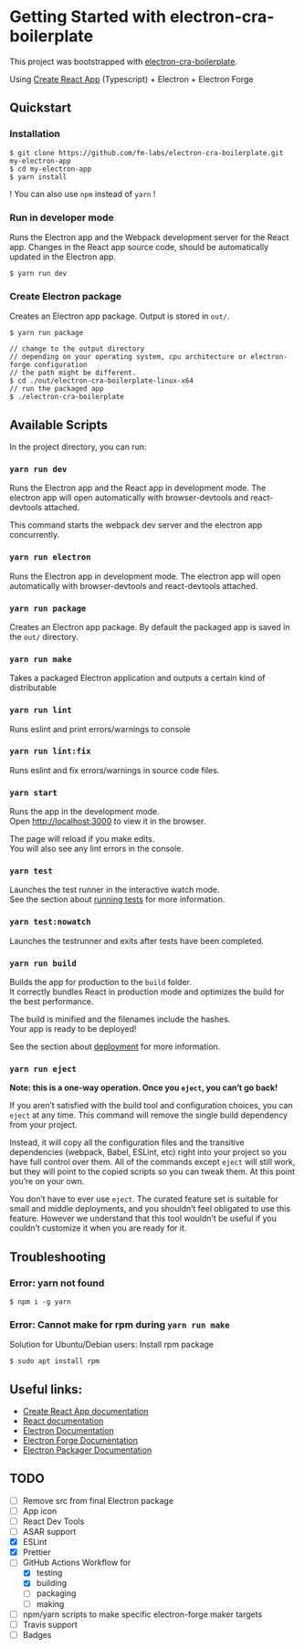 # Getting Started with electron-cra-boilerplate

This project was bootstrapped with [electron-cra-boilerplate](https://github.com/fm-labs/electron-cra-boilerplate).

Using [Create React App](https://github.com/facebook/create-react-app) (Typescript) + Electron + Electron Forge

## Quickstart

### Installation
    $ git clone https://github.com/fm-labs/electron-cra-boilerplate.git my-electron-app
    $ cd my-electron-app
    $ yarn install

! You can also use `npm` instead of `yarn` !

### Run in developer mode

Runs the Electron app and the Webpack development server for the React app.
Changes in the React app source code, should be automatically updated in the Electron app.

    $ yarn run dev

### Create Electron package

Creates an Electron app package. Output is stored in `out/`.

    $ yarn run package

    // change to the output directory
    // depending on your operating system, cpu architecture or electron-forge configuration
    // the path might be different.
    $ cd ./out/electron-cra-boilerplate-linux-x64
    // run the packaged app
    $ ./electron-cra-boilerplate



## Available Scripts

In the project directory, you can run:

### `yarn run dev`

Runs the Electron app and the React app in development mode.
The electron app will open automatically with browser-devtools and react-devtools attached.

This command starts the webpack dev server and the electron app concurrently.

### `yarn run electron`
Runs the Electron app in development mode.
The electron app will open automatically with browser-devtools and react-devtools attached.

### `yarn run package`
Creates an Electron app package.
By default the packaged app is saved in the `out/` directory.


### `yarn run make`
Takes a packaged Electron application and outputs a certain kind of distributable


### `yarn run lint`
Runs eslint and print errors/warnings to console


### `yarn run lint:fix`
Runs eslint and fix errors/warnings in source code files.




### `yarn start`

Runs the app in the development mode.\
Open [http://localhost:3000](http://localhost:3000) to view it in the browser.

The page will reload if you make edits.\
You will also see any lint errors in the console.

### `yarn test`

Launches the test runner in the interactive watch mode.\
See the section about [running tests](https://facebook.github.io/create-react-app/docs/running-tests) for more information.


### `yarn test:nowatch`

Launches the testrunner and exits after tests have been completed.


### `yarn run build`

Builds the app for production to the `build` folder.\
It correctly bundles React in production mode and optimizes the build for the best performance.

The build is minified and the filenames include the hashes.\
Your app is ready to be deployed!

See the section about [deployment](https://facebook.github.io/create-react-app/docs/deployment) for more information.

### `yarn run eject`

**Note: this is a one-way operation. Once you `eject`, you can’t go back!**

If you aren’t satisfied with the build tool and configuration choices, you can `eject` at any time. This command will remove the single build dependency from your project.

Instead, it will copy all the configuration files and the transitive dependencies (webpack, Babel, ESLint, etc) right into your project so you have full control over them. All of the commands except `eject` will still work, but they will point to the copied scripts so you can tweak them. At this point you’re on your own.

You don’t have to ever use `eject`. The curated feature set is suitable for small and middle deployments, and you shouldn’t feel obligated to use this feature. However we understand that this tool wouldn’t be useful if you couldn’t customize it when you are ready for it.


## Troubleshooting

### Error: yarn not found

    $ npm i -g yarn



### Error: Cannot make for rpm during `yarn run make`

Solution for Ubuntu/Debian users: Install rpm package

    $ sudo apt install rpm


## Useful links:

* [Create React App documentation](https://facebook.github.io/create-react-app/docs/getting-started)
* [React documentation](https://reactjs.org/)
* [Electron Documentation](https://www.electronjs.org/docs/latest/)
* [Electron Forge Documentation](https://electronforge.io/)
* [Electron Packager Documentation](https://github.com/electron/electron-packager)



## TODO
- [ ] Remove src from final Electron package
- [ ] App icon
- [ ] React Dev Tools
- [ ] ASAR support
- [x] ESLint
- [x] Prettier
- [ ] GitHub Actions Workflow for
  - [x] testing
  - [x] building
  - [ ] packaging
  - [ ] making
- [ ] npm/yarn scripts to make specific electron-forge maker targets 
- [ ] Travis support
- [ ] Badges
